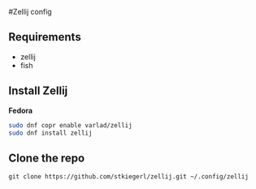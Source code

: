 #Zellij config
## Requirements
- zellij
- fish

## Install Zellij
**Fedora**
```bash
sudo dnf copr enable varlad/zellij 
sudo dnf install zellij
```

## Clone the repo
```
git clone https://github.com/stkiegerl/zellij.git ~/.config/zellij
```
